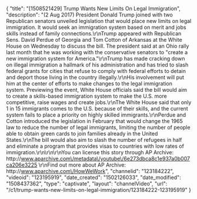 {
    "title": "[1508521429] Trump Wants New Limits On Legal Immigration",
    "description": "(2 Aug 2017) President Donald Trump joined with two Republican senators unveiled legislation that would place new limits on legal immigration. It would seek an immigration system based on merit and jobs skills instead of family connections.\r\nTrump appeared with Republican Sens. David Perdue of Georgia and Tom Cotton of Arkansas at the White House on Wednesday to discuss the bill. The president said at an Ohio rally last month that he was working with the conservative senators to \"create a new immigration system for America.\"\r\nTrump has made cracking down on illegal immigration a hallmark of his administration and has tried to slash federal grants for cities that refuse to comply with federal efforts to detain and deport those living in the country illegally.\r\nHis involvement will put him at the center of efforts to make changes to the legal immigration system. Previewing the event, White House officials said the bill would aim to create a skills-based immigration system to make the U.S. more competitive, raise wages and create jobs.\r\nThe White House said that only 1 in 15 immigrants comes to the U.S. because of their skills, and the current system fails to place a priority on highly skilled immigrants.\r\nPerdue and Cotton introduced the legislation in February that would change the 1965 law to reduce the number of legal immigrants, limiting the number of people able to obtain green cards to join families already in the United States.\r\nThe bill would also aim to slash the number of refugees in half and eliminate a program that provides visas to countries with low rates of immigration.\r\n\r\n\r\nYou can license this story through AP Archive: http:\/\/www.aparchive.com\/metadata\/youtube\/6e273dbca8c1e937a0b007ca206e3225 \r\nFind out more about AP Archive: http:\/\/www.aparchive.com\/HowWeWork",
    "channelid": "123184222",
    "videoid": "123195919",
    "date_created": "1502126033",
    "date_modified": "1508437362",
    "type": "captivate",
    "layout": "channelVideo",
    "url": "\/c1\/trump-wants-new-limits-on-legal-immigration\/123184222-123195919"
}